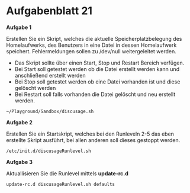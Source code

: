 # Aufgabenblatt 21

**Aufgabe 1**

Erstellen Sie ein Skript, welches die aktuelle Speicherplatzbelegung des Homelaufwerks, des Benutzers in eine Datei in dessen Homelaufwerk speichert. Fehlermeldungen sollen zu /dev/null weitergeleitet werden.
- Das Skript sollte über einen Start, Stop und Restart Bereich verfügen.
- Bei Start soll getestet werden ob die Datei erstellt werden kann und anschließend erstellt werden
- Bei Stop soll getestet werden ob eine Datei vorhanden ist und diese gelöscht werden
- Bei Restart soll falls vorhanden die Datei gelöscht und neu erstellt werden.

`~/Playground/Sandbox/discusage.sh`

**Aufgabe 2**

Erstellen Sie ein Startskript, welches bei den Runleveln 2-5 das eben erstellte Skript ausführt, bei allen anderen soll dieses gestoppt werden.

`/etc/init.d/discusageRunlevel.sh`


**Aufgabe 3**

Aktuallisieren Sie die Runlevel mittels **update-rc.d**

`update-rc.d discusageRunlevel.sh defaults`
